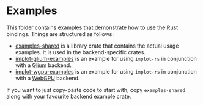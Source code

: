 # Examples 

This folder contains examples that demonstrate how to use the Rust bindings. 
Things are structured as follows:

* [examples-shared](examples-shared/) is a library crate that contains the actual usage
  examples. It is used in the backend-specific crates.
* [implot-glium-examples](implot-glium-examples/) is an example for using `implot-rs` in 
conjunction with a [Glium](https://github.com/glium/glium) backend.
* [implot-wgpu-examples](implot-wgpu-examples/) is an example for using `implot-rs` in 
conjunction with a [WebGPU](https://github.com/gfx-rs/wgpu) backend.

If you want to just copy-paste code to start with, copy `examples-shared` along with 
your favourite backend example crate.

